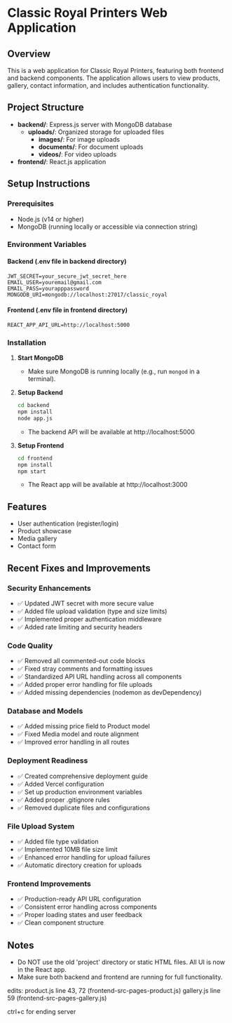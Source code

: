 # Classic Royal Printers Web Application

## Overview
This is a web application for Classic Royal Printers, featuring both frontend and backend components. The application allows users to view products, gallery, contact information, and includes authentication functionality.

## Project Structure
- **backend/**: Express.js server with MongoDB database
  - **uploads/**: Organized storage for uploaded files
    - **images/**: For image uploads
    - **documents/**: For document uploads
    - **videos/**: For video uploads
- **frontend/**: React.js application

## Setup Instructions

### Prerequisites
- Node.js (v14 or higher)
- MongoDB (running locally or accessible via connection string)

### Environment Variables

#### Backend (.env file in backend directory)
```
JWT_SECRET=your_secure_jwt_secret_here
EMAIL_USER=youremail@gmail.com
EMAIL_PASS=yourapppassword
MONGODB_URI=mongodb://localhost:27017/classic_royal
```

#### Frontend (.env file in frontend directory)
```
REACT_APP_API_URL=http://localhost:5000
```

### Installation

1. **Start MongoDB**
   - Make sure MongoDB is running locally (e.g., run `mongod` in a terminal).

2. **Setup Backend**
   ```sh
   cd backend
   npm install
   node app.js
   ```
   - The backend API will be available at http://localhost:5000

3. **Setup Frontend**
   ```sh
   cd frontend
   npm install
   npm start
   ```
   - The React app will be available at http://localhost:3000

## Features
- User authentication (register/login)
- Product showcase
- Media gallery
- Contact form

## Recent Fixes and Improvements

### Security Enhancements
- ✅ Updated JWT secret with more secure value
- ✅ Added file upload validation (type and size limits)
- ✅ Implemented proper authentication middleware
- ✅ Added rate limiting and security headers

### Code Quality
- ✅ Removed all commented-out code blocks
- ✅ Fixed stray comments and formatting issues
- ✅ Standardized API URL handling across all components
- ✅ Added proper error handling for file uploads
- ✅ Added missing dependencies (nodemon as devDependency)

### Database and Models
- ✅ Added missing price field to Product model
- ✅ Fixed Media model and route alignment
- ✅ Improved error handling in all routes

### Deployment Readiness
- ✅ Created comprehensive deployment guide
- ✅ Added Vercel configuration
- ✅ Set up production environment variables
- ✅ Added proper .gitignore rules
- ✅ Removed duplicate files and configurations

### File Upload System
- ✅ Added file type validation
- ✅ Implemented 10MB file size limit
- ✅ Enhanced error handling for upload failures
- ✅ Automatic directory creation for uploads

### Frontend Improvements
- ✅ Production-ready API URL configuration
- ✅ Consistent error handling across components
- ✅ Proper loading states and user feedback
- ✅ Clean component structure

## Notes
- Do NOT use the old 'project' directory or static HTML files. All UI is now in the React app.
- Make sure both backend and frontend are running for full functionality.





edits:
product.js line 43, 72 (frontend-src-pages-product.js)
gallery.js line 59 (frontend-src-pages-gallery.js)

ctrl+c for ending server
